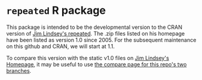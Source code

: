 
# `repeated` R package

This package is intended to be the developmental version to the CRAN version of [Jim Lindsey's repeated](http://www.commanster.eu/rcode.html).  The .zip files listed on his homepage have been listed as version 1.0 since 2005.  For the subsequent maintenance on this github and CRAN, we will start at 1.1. 

To compare this version with the static v1.0 files on [Jim Lindsey's Homepage](http://www.commanster.eu/rcode.html), it may be useful to use [the compare page for this repo's two branches](https://github.com/swihart/repeated/compare/jim-lindsey-homepage-version-1.0...master).  